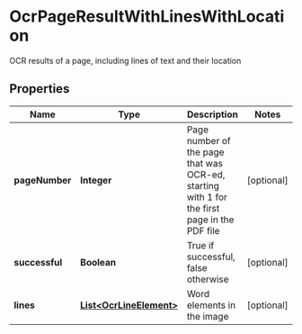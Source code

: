 

# OcrPageResultWithLinesWithLocation

OCR results of a page, including lines of text and their location

## Properties

| Name | Type | Description | Notes |
|------------ | ------------- | ------------- | -------------|
|**pageNumber** | **Integer** | Page number of the page that was OCR-ed, starting with 1 for the first page in the PDF file |  [optional] |
|**successful** | **Boolean** | True if successful, false otherwise |  [optional] |
|**lines** | [**List&lt;OcrLineElement&gt;**](OcrLineElement.md) | Word elements in the image |  [optional] |



